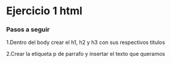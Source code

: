 # Ejercicio 1 html

### Pasos a seguir 
1.Dentro del body crear el h1, h2 y h3 con sus respectivos titulos

2.Crear la etiqueta p de parrafo y insertar el texto que queramos